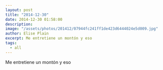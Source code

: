 ```yaml
---
layout: post
title: "2014-12-30"
date: 2014-12-30 01:58:00
description: 
image: "/assets/photos/201412/07944fc241ff1de423d6444024e5d009.jpg"
author: Elise Plain
excerpt: Me entretiene un montón y eso
tags: 
  - all
---
```


Me entretiene un montón y eso
<p></p>
